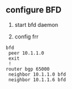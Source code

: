 ## configure BFD
1. start bfd daemon
   
2. config frr
```
bfd
 peer 10.1.1.0
 exit
 !
router bgp 65000
 neighbor 10.1.1.0 bfd
 neighbor 10.1.1.6 bfd
```